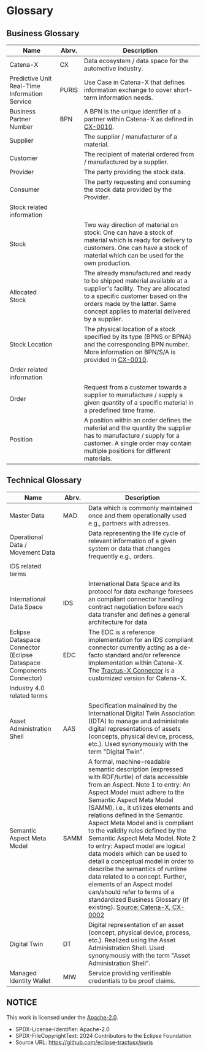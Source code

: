 # Glossary

## Business Glossary

| Name                                          | Abrv. | Description                                                                                                                     |
|-----------------------------------------------|-------|---------------------------------------------------------------------------------------------------------------------------------|
| Catena-X                                      | CX    | Data ecosystem / data space for the automotive industry.                                                                        |
| Predictive Unit Real-Time Information Service | PURIS | Use Case in Catena-X that defines information exchange to cover short-term information needs.                                   |
| Business Partner Number                       | BPN   | A BPN is the unique identifier of a partner within Catena-X as defined in [CX-0010](https://catena-x.net/de/standard-library).  |
| Supplier                                      |       | The supplier / manufacturer of a material.                                                                                      |
| Customer                                      |       | The recipient of material ordered from / manufactured by a supplier.                                                            |
| Provider                                      |       | The party providing the stock data.                                                                                             |
| Consumer                                      |       | The party requesting and consuming the stock data provided by the Provider.                                                     |
| Stock related information                     |       |                                                                                                                                 |
| Stock                                         |       | Two way direction of material on stock: One can have a stock of material which is ready for delivery to customers. One can have a stock of material which can be used for the own production. |
| Allocated Stock                               |       | The already manufactured and ready to be shipped material available at a supplier's facility. They are allocated to a specific customer based on the orders made by the latter. Same concept applies to material delivered by a supplier. |
| Stock Location                                |       | The physical location of a stock specified by its type (BPNS or BPNA) and the corresponding BPN number. More information on BPN/S/A is provided in [CX-0010](https://catena-x.net/de/standard-library).|
| Order related information                     |       |                                                                                                                                 |
| Order                                         |       | Request from a customer towards a supplier to manufacture / supply a given quantity of a specific material in a predefined time frame.|
| Position                                      |       | A position within an order defines the material and the quantity the supplier has to manufacture / supply for a customer. A single order may contain multiple positions for different materials.|

## Technical Glossary

| Name                                                                 | Abrv. | Description                                                                                     |
|----------------------------------------------------------------------|-------|-------------------------------------------------------------------------------------------------|
| Master Data                                                          | MAD   | Data which is commonly maintained once and them operationally used e.g., partners with adresses.|
| Operational Data / Movement Data                                     |       | Data representing the life cycle of relevant information of a given system or data that changes frequently e.g., orders.|
| IDS related terms                                                    |       |                                                                                                 |
| International Data Space                                             | IDS   | International Data Space and its protocol for data exchange foresees an compliant connector handling contract negotiation before each data transfer and defines a general architecture for data |
| Eclipse Dataspace Connector (Eclipse Dataspace Components Connector) | EDC   | The EDC is a reference implementation for an IDS compliant connector currently acting as a de-facto standard and/or reference implementation within Catena-X. The [Tractus-X Connector](https://github.com/eclipse-tractusx/tractusx-edc) is a customized version for Catena-X.                                |
| Industry 4.0 related terms                                           |       |                                                                                                 |
| Asset Administration Shell                                           | AAS   | Specification mainained by the International Digital Twin Association (IDTA) to manage and administrate digital representations of assets (concepts, physical device, process, etc.). Used synonymously with the term "Digital Twin".|
| Semantic Aspect Meta Model                                           | SAMM  | A formal, machine-readable semantic description (expressed with RDF/turtle) of data accessible from an Aspect. Note 1 to entry: An Aspect Model must adhere to the Semantic Aspect Meta Model (SAMM), i.e., it utilizes elements and relations defined in the Semantic Aspect Meta Model and is compliant to the validity rules defined by the Semantic Aspect Meta Model. Note 2 to entry: Aspect model are logical data models which can be used to detail a conceptual model in order to describe the semantics of runtime data related to a concept. Further, elements of an Aspect model can/should refer to terms of a standardized Business Glossary (if existing). [Source: Catena-X, CX-0002](https://catena-x.net/de/standard-library) |
| Digital Twin                                                         | DT    | Digital representation of an asset (concept, physical device, process, etc.). Realized using the Asset Administration Shell. Used synonymously with the term "Asset Administration Shell".|
| Managed Identity Wallet                                              | MIW   | Service providing verifieable credentials to be proof claims.                                   |

## NOTICE

This work is licensed under the [Apache-2.0](https://www.apache.org/licenses/LICENSE-2.0).

- SPDX-License-Identifier: Apache-2.0
- SPDX-FileCopyrightText: 2024 Contributors to the Eclipse Foundation
- Source URL: https://github.com/eclipse-tractusx/puris
